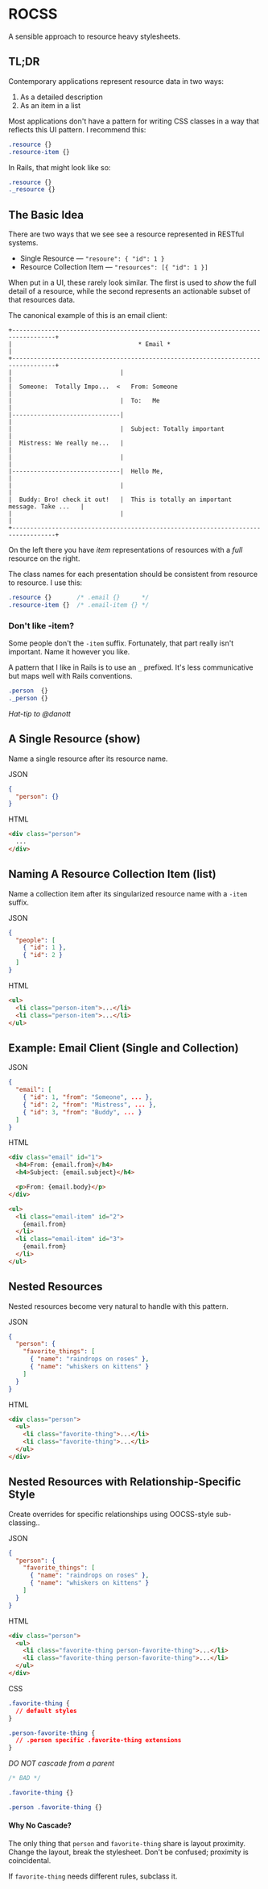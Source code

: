 ROCSS
=====

A sensible approach to resource heavy stylesheets.

## TL;DR

Contemporary applications represent resource data in two ways:

1. As a detailed description
1. As an item in a list

Most applications don't have a pattern for writing CSS classes in a way that
reflects this UI pattern. I recommend this:

```css
.resource {}
.resource-item {}
```

In Rails, that might look like so:

```css
.resource {}
._resource {}
```

## The Basic Idea

There are two ways that we see see a resource represented in RESTful systems.

* Single Resource          — `"resoure": { "id": 1 }`
* Resource Collection Item — `"resources": [{ "id": 1 }]`

When put in a UI, these rarely look similar. The first is used to _show_ the
full detail of a resource, while the second represents an actionable subset of
that resources data.

The canonical example of this is an email client:

```
+----------------------------------------------------------------------------------+
|                                   * Email *                                      |
+----------------------------------------------------------------------------------+
|                              |                                                   |
|  Someone:  Totally Impo...  <   From: Someone                                    |
|                              |  To:   Me                                         |
|------------------------------|                                                   |
|                              |  Subject: Totally important                       |
|  Mistress: We really ne...   |                                                   |
|                              |                                                   |
|------------------------------|  Hello Me,                                        |
|                              |                                                   |
|  Buddy: Bro! check it out!   |  This is totally an important message. Take ...   |
|                              |                                                   |
+----------------------------------------------------------------------------------+
```

On the left there you have _item_ representations of resources with a _full_
resource on the right.

The class names for each presentation should be consistent from resource to
resource. I use this:

```css
.resource {}       /* .email {}      */
.resource-item {}  /* .email-item {} */
```

### Don't like -item?

Some people don't the `-item` suffix. Fortunately, that part
really isn't important. Name it however you like.

A pattern that I like in Rails is to use an `_` prefixed. It's less
communicative but maps well with Rails conventions.

```css
.person  {}
._person {}
```

_Hat-tip to @danott_

## A Single Resource (show)

Name a single resource after its resource name.

JSON
```json
{
  "person": {}
}
```

HTML
```html
<div class="person">
  ...
</div>
```

## Naming A Resource Collection Item (list)

Name a collection item after its singularized resource name with a `-item` suffix.

JSON
```json
{
  "people": [
    { "id": 1 },
    { "id": 2 }
  ]
}
```

HTML
```html
<ul>
  <li class="person-item">...</li>
  <li class="person-item">...</li>
</ul>
```

## Example: Email Client (Single and Collection)


JSON
```json
{
  "email": [
    { "id": 1, "from": "Someone", ... },
    { "id": 2, "from": "Mistress", ... },
    { "id": 3, "from": "Buddy", ... }
  ]
}
```

HTML
```html
<div class="email" id="1">
  <h4>From: {email.from}</h4>
  <h4>Subject: {email.subject}</h4>

  <p>From: {email.body}</p>
</div>

<ul>
  <li class="email-item" id="2">
    {email.from}
  </li>
  <li class="email-item" id="3">
    {email.from}
  </li>
</ul>
```

## Nested Resources

Nested resources become very natural to handle with this pattern.

JSON
```json
{
  "person": {
    "favorite_things": [
      { "name": "raindrops on roses" },
      { "name": "whiskers on kittens" }
    ]
  }
}
```

HTML
```html
<div class="person">
  <ul>
    <li class="favorite-thing">...</li>
    <li class="favorite-thing">...</li>
  </ul>
</div>
```

## Nested Resources with Relationship-Specific Style

Create overrides for specific relationships using OOCSS-style sub-classing..

JSON
```json
{
  "person": {
    "favorite_things": [
      { "name": "raindrops on roses" },
      { "name": "whiskers on kittens" }
    ]
  }
}
```

HTML
```html
<div class="person">
  <ul>
    <li class="favorite-thing person-favorite-thing">...</li>
    <li class="favorite-thing person-favorite-thing">...</li>
  </ul>
</div>
```

CSS
```css
.favorite-thing {
  // default styles
}

.person-favorite-thing {
  // .person specific .favorite-thing extensions
}
```

*DO NOT cascade from a parent*

```css
/* BAD */

.favorite-thing {}

.person .favorite-thing {}
```

#### Why No Cascade?

The only thing that `person` and `favorite-thing` share is layout proximity. Change
the layout, break the stylesheet. Don't be confused; proximity is coincidental.

If `favorite-thing` needs different rules, subclass it.
